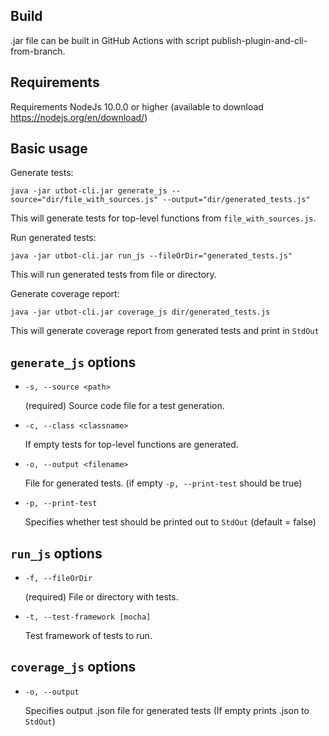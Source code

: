 ## Build

.jar file can be built in GitHub Actions with script publish-plugin-and-cli-from-branch.

## Requirements

Requirements NodeJs 10.0.0 or higher (available to download https://nodejs.org/en/download/)

## Basic usage

Generate tests:

    java -jar utbot-cli.jar generate_js --source="dir/file_with_sources.js" --output="dir/generated_tests.js"

This will generate tests for top-level functions from `file_with_sources.js`.

Run generated tests:

    java -jar utbot-cli.jar run_js --fileOrDir="generated_tests.js"

This will run generated tests from file or directory.

Generate coverage report:

    java -jar utbot-cli.jar coverage_js dir/generated_tests.js

This will generate coverage report from generated tests and print in `StdOut`

## `generate_js` options

- `-s, --source <path>`

  (required) Source code file for a test generation.
- `-c, --class <classname>`

  If empty tests for top-level functions are generated.

- `-o, --output <filename>`

  File for generated tests. (if empty `-p, --print-test` should be true)
- `-p, --print-test`
  
  Specifies whether test should be printed out to `StdOut` (default = false)

## `run_js` options

- `-f, --fileOrDir`

  (required) File or directory with tests.

- `-t, --test-framework [mocha]`

  Test framework of tests to run.

## `coverage_js` options

- `-o, --output`

  Specifies output .json file for generated tests (If empty prints .json to `StdOut`)
